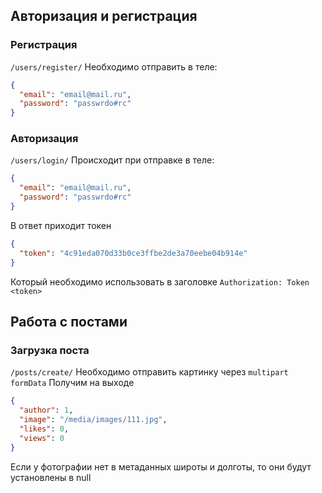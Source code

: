 ## Авторизация и регистрация

### Регистрация

`/users/register/`
Необходимо отправить в теле:

```json
{
  "email": "email@mail.ru",
  "password": "passwrdo#rc"
}
```

### Авторизация

`/users/login/`
Происходит при отправке в теле:

```json 
{
  "email": "email@mail.ru",
  "password": "passwrdo#rc"
}
```

В ответ приходит токен

```json
{
  "token": "4c91eda070d33b0ce3ffbe2de3a70eebe04b914e"
}
```

Который необходимо использовать в заголовке
`Authorization: Token <token>`

## Работа с постами

### Загрузка поста

`/posts/create/`
Необходимо отправить картинку через `multipart formData`
Получим на выходе

```json
{
  "author": 1,
  "image": "/media/images/111.jpg",
  "likes": 0,
  "views": 0
}
```

Если у фотографии нет в метаданных широты и долготы, то они будут установлены в null 